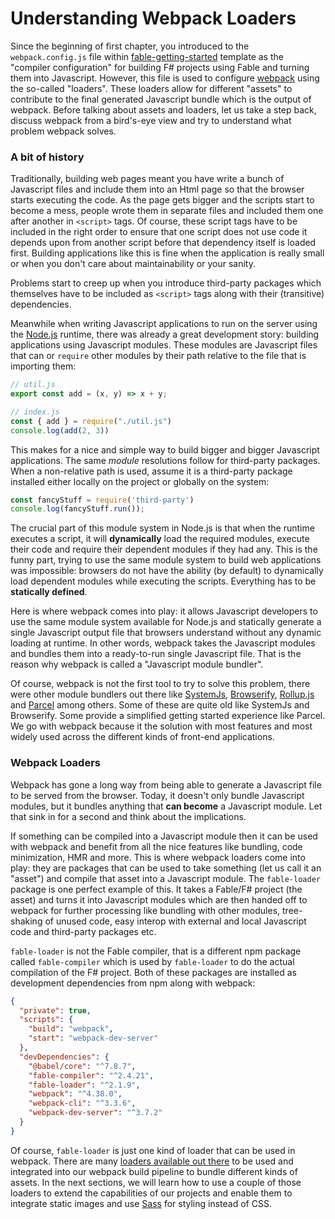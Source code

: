 # Understanding Webpack Loaders

Since the beginning of first chapter, you introduced to the `webpack.config.js` file within [fable-getting-started](https://github.com/Zaid-Ajaj/fable-getting-started) template as the "compiler configuration" for building F# projects using Fable and turning them into Javascript. However, this file is used to configure [webpack](https://webpack.js.org/) using the so-called "loaders". These loaders allow for different "assets" to contribute to the final generated Javascript bundle which is the output of webpack. Before talking about assets and loaders, let us take a step back, discuss webpack from a bird's-eye view and try to understand what problem webpack solves.

### A bit of history

Traditionally, building web pages meant you have write a bunch of Javascript files and include them into an Html page so that the browser starts executing the code. As the page gets bigger and the scripts start to become a mess, people wrote them in separate files and included them one after another in `<script>` tags. Of course, these script tags have to be included in the right order to ensure that one script does not use code it depends upon from another script before that dependency itself is loaded first. Building applications like this is fine when the application is really small or when you don't care about maintainability or your sanity.

Problems start to creep up when you introduce third-party packages which themselves have to be included as `<script>` tags along with their (transitive) dependencies.

Meanwhile when writing Javascript applications to run on the server using the [Node.js](https://nodejs.org/en/) runtime, there was already a great development story: building applications using Javascript modules. These modules are Javascript files that can or `require` other modules by their path relative to the file that is importing them:
```js
// util.js
export const add = (x, y) => x + y;

// index.js
const { add } = require("./util.js")
console.log(add(2, 3))
```
This makes for a nice and simple way to build bigger and bigger Javascript applications. The same *module* resolutions follow for third-party packages. When a non-relative path is used, assume it is a third-party package installed either locally on the project or globally on the system:
```js
const fancyStuff = require('third-party')
console.log(fancyStuff.run());
```
The crucial part of this module system in Node.js is that when the runtime executes a script, it will **dynamically** load the required modules, execute their code and require their dependent modules if they had any. This is the funny part, trying to use the same module system to build web applications was impossible: browsers do not have the ability (by default) to dynamically load dependent modules while executing the scripts. Everything has to be **statically defined**.

Here is where webpack comes into play: it allows Javascript developers to use the same module system available for Node.js and statically generate a single Javascript output file that browsers understand without any dynamic loading at runtime. In other words, webpack takes the Javascript modules and bundles them into a ready-to-run single Javascript file. That is the reason why webpack is called a "Javascript module bundler".

Of course, webpack is not the first tool to try to solve this problem, there were other module bundlers out there like [SystemJs](https://github.com/systemjs/systemjs), [Browserify](http://browserify.org/), [Rollup.js](https://rollupjs.org/guide/en/) and [Parcel](https://parceljs.org/) among others. Some of these are quite old like SystemJs and Browserify. Some provide a simplified getting started experience like Parcel. We go with webpack because it the solution with most features and most widely used across the different kinds of front-end applications.

### Webpack Loaders

Webpack has gone a long way from being able to generate a Javascript file to be served from the browser. Today, it doesn't only bundle Javascript modules, but it bundles anything that **can become** a Javascript module. Let that sink in for a second and think about the implications.

If something can be compiled into a Javascript module then it can be used with webpack and benefit from all the nice features like bundling, code minimization, HMR and more. This is where webpack loaders come into play: they are packages that can be used to take something (let us call it an "asset") and compile that asset into a Javascript module. The `fable-loader` package is one perfect example of this. It takes a Fable/F# project (the asset) and turns it into Javascript modules which are then handed off to webpack for further processing like bundling with other modules, tree-shaking of unused code, easy interop with external and local Javascript code and third-party packages etc.

`fable-loader` is not the Fable compiler, that is a different npm package called `fable-compiler` which is used by `fable-loader` to do the actual compilation of the F# project. Both of these packages are installed as development dependencies from npm along with webpack:
```json {highlight: [9, 10]}
{
  "private": true,
  "scripts": {
    "build": "webpack",
    "start": "webpack-dev-server"
  },
  "devDependencies": {
    "@babel/core": "^7.8.7",
    "fable-compiler": "^2.4.21",
    "fable-loader": "^2.1.9",
    "webpack": "^4.38.0",
    "webpack-cli": "^3.3.6",
    "webpack-dev-server": "^3.7.2"
  }
}
```
Of course, `fable-loader` is just one kind of loader that can be used in webpack. There are many [loaders available out there](https://webpack.js.org/loaders) to be used and integrated into our webpack build pipeline to bundle different kinds of assets. In the next sections, we will learn how to use a couple of those loaders to extend the capabilities of our projects and enable them to integrate static images and use [Sass](https://sass-lang.com) for styling instead of CSS.
